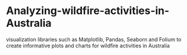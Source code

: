 # Analyzing-wildfire-activities-in-Australia
visualization libraries such as Matplotlib, Pandas, Seaborn and Folium to create informative plots and charts for wildfire activities in Australia
